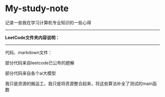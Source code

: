 # My-study-note
记录一些我在学习计算机专业知识的一些心得

------

**LeetCode文件夹内容说明：**

------

代码、markdown文件：

部分代码来自leetcode已公布的题解

部分代码来自各个ai大模型

我只是资源的搬运工，我只是将资源整合起来，将这些算法补全了测试的main函数
